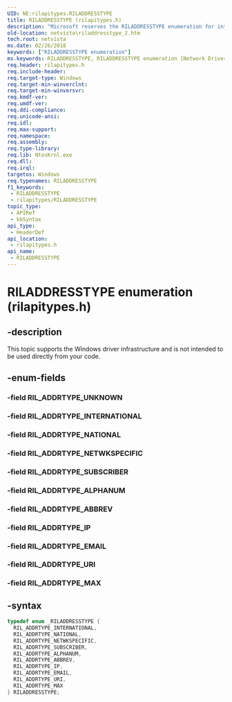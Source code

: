 ```yaml
---
UID: NE:rilapitypes.RILADDRESSTYPE
title: RILADDRESSTYPE (rilapitypes.h)
description: "Microsoft reserves the RILADDRESSTYPE enumeration for internal use only. Don't use this enumeration in your code."
old-location: netvista\riladdresstype_2.htm
tech.root: netvista
ms.date: 02/26/2018
keywords: ["RILADDRESSTYPE enumeration"]
ms.keywords: RILADDRESSTYPE, RILADDRESSTYPE enumeration [Network Drivers Starting with Windows Vista], RIL_ADDRTYPE_ABBREV, RIL_ADDRTYPE_ALPHANUM, RIL_ADDRTYPE_EMAIL, RIL_ADDRTYPE_INTERNATIONAL, RIL_ADDRTYPE_IP, RIL_ADDRTYPE_MAX, RIL_ADDRTYPE_NATIONAL, RIL_ADDRTYPE_NETWKSPECIFIC, RIL_ADDRTYPE_SUBSCRIBER, RIL_ADDRTYPE_URI, netvista.riladdresstype_2, rilapitypes/RILADDRESSTYPE, rilapitypes/RIL_ADDRTYPE_ABBREV, rilapitypes/RIL_ADDRTYPE_ALPHANUM, rilapitypes/RIL_ADDRTYPE_EMAIL, rilapitypes/RIL_ADDRTYPE_INTERNATIONAL, rilapitypes/RIL_ADDRTYPE_IP, rilapitypes/RIL_ADDRTYPE_MAX, rilapitypes/RIL_ADDRTYPE_NATIONAL, rilapitypes/RIL_ADDRTYPE_NETWKSPECIFIC, rilapitypes/RIL_ADDRTYPE_SUBSCRIBER, rilapitypes/RIL_ADDRTYPE_URI
req.header: rilapitypes.h
req.include-header: 
req.target-type: Windows
req.target-min-winverclnt: 
req.target-min-winversvr: 
req.kmdf-ver: 
req.umdf-ver: 
req.ddi-compliance: 
req.unicode-ansi: 
req.idl: 
req.max-support: 
req.namespace: 
req.assembly: 
req.type-library: 
req.lib: NtosKrnl.exe
req.dll: 
req.irql: 
targetos: Windows
req.typenames: RILADDRESSTYPE
f1_keywords:
 - RILADDRESSTYPE
 - rilapitypes/RILADDRESSTYPE
topic_type:
 - APIRef
 - kbSyntax
api_type:
 - HeaderDef
api_location:
 - rilapitypes.h
api_name:
 - RILADDRESSTYPE
---
```


# RILADDRESSTYPE enumeration (rilapitypes.h)


## -description

This topic supports the Windows driver infrastructure and is not intended to be used directly from your code.

## -enum-fields

### -field RIL_ADDRTYPE_UNKNOWN

### -field RIL_ADDRTYPE_INTERNATIONAL

### -field RIL_ADDRTYPE_NATIONAL

### -field RIL_ADDRTYPE_NETWKSPECIFIC

### -field RIL_ADDRTYPE_SUBSCRIBER

### -field RIL_ADDRTYPE_ALPHANUM

### -field RIL_ADDRTYPE_ABBREV

### -field RIL_ADDRTYPE_IP

### -field RIL_ADDRTYPE_EMAIL

### -field RIL_ADDRTYPE_URI

### -field RIL_ADDRTYPE_MAX

## -syntax

```cpp
typedef enum _RILADDRESSTYPE {
  RIL_ADDRTYPE_INTERNATIONAL,
  RIL_ADDRTYPE_NATIONAL,
  RIL_ADDRTYPE_NETWKSPECIFIC,
  RIL_ADDRTYPE_SUBSCRIBER,
  RIL_ADDRTYPE_ALPHANUM,
  RIL_ADDRTYPE_ABBREV,
  RIL_ADDRTYPE_IP,
  RIL_ADDRTYPE_EMAIL,
  RIL_ADDRTYPE_URI,
  RIL_ADDRTYPE_MAX
} RILADDRESSTYPE;
```


